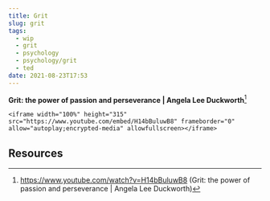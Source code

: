 ```yaml
---
title: Grit
slug: grit
tags:
  - wip
  - grit
  - psychology
  - psychology/grit
  - ted
date: 2021-08-23T17:53
---
```



**Grit: the power of passion and perseverance | Angela Lee Duckworth**[^1]

``` {=html}
<iframe width="100%" height="315" src="https://www.youtube.com/embed/H14bBuluwB8" frameborder="0" allow="autoplay;encrypted-media" allowfullscreen></iframe>
```

## Resources

[^1]: https://www.youtube.com/watch?v=H14bBuluwB8 (Grit: the power of passion and perseverance | Angela Lee Duckworth)

